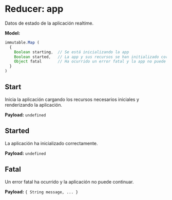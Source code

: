 # Reducer: app

Datos de estado de la aplicación realtime.

**Model:**

```js
immutable.Map (
  {
    Boolean starting,  // Se está inicializando la app
    Boolean started,   // La app y sus recursos se han initializado correctamente
    Object fatal       // Ha ocurrido un error fatal y la app no puede continuar
  }
)
```

## Start

Inicia la aplicación cargando los recursos necesarios iniciales y renderizando la aplicación.

**Payload:** `undefined`

## Started

La aplicación ha inicializado correctamente.

**Payload:** `undefined`

## Fatal

Un error fatal ha ocurrido y la aplicación no puede continuar.

**Payload:** `{ String message, ... }`
